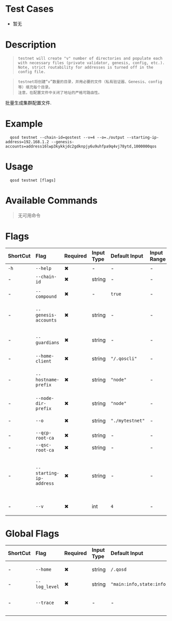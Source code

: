 # Test Cases

- 暂无

# Description
>     testnet will create "v" number of directories and populate each with necessary files (private validator, genesis, config, etc.).
>     Note, strict routability for addresses is turned off in the config file.

>     testnet将创建“v”数量的目录，并用必要的文件（私有验证器、Genesis、config等）填充每个目录。
>     注意，在配置文件中关闭了地址的严格可路由性。

批量生成集群配置文件.

# Example
```
  qosd testnet --chain-id=qostest --v=4 --o=./output --starting-ip-address=192.168.1.2 --genesis-accounts=address16lwp3kykkjdc2gdknpjy6u9uhfpa9q4vj78ytd,1000000qos
```

# Usage
```
  qosd testnet [flags]
```

# Available Commands

>无可用命令

# Flags

| ShortCut | Flag                    | Required | Input Type | Default Input   | Input Range | Description                                                                         |
|:---------|:------------------------|:---------|:-----------|:----------------|:------------|:------------------------------------------------------------------------------------|
| `-h`     | `--help`                | ✖        | -          | -               | -           | 帮助文档                                                                                |
| -        | `--chain-id`            | ✖        | string     | -               | -           | 区块链ID                                                                               |
| -        | `--compound`            | ✖        | -          | `true`          | -           | 验证人的收入是否计算为复利                                                                       |
| -        | `--genesis-accounts`    | ✖        | string     | -               | -           | 将Genesis帐户添加到`genesis.json`, 多个帐户以';'分隔                                             |
| -        | `--guardians`           | ✖        | string     | -               | -           | 将Guardian帐户添加到`genesis.json`, 多个帐户以','分隔                                            |
| -        | `--home-client`         | ✖        | string     | `"/.qoscli"`    | -           | keybase所在目录                                                                         |
| -        | `--hostname-prefix`     | ✖        | string     | `"node"`        | -           | 主机名前缀("node"导致持久化peer列表: id0@node0:26656, id1@node1:26656, ...)                     |
| -        | `--node-dir-prefix`     | ✖        | string     | `"node"`        | -           | 节点目录名前缀("node"导致: node0, node1, ...)                                                |
| -        | `--o`                   | ✖        | string     | `"./mytestnet"` | -           | 存储testnet初始化数据的目标路径                                                                 |
| -        | `--qcp-root-ca`         | ✖        | string     | -               | -           | 为QCP配置根CA的pubkey                                                                    |
| -        | `--qsc-root-ca`         | ✖        | string     | -               | -           | 为QSC配置根CA的pubkey                                                                    |
| -        | `--starting-ip-address` | ✖        | string     | -               | -           | 起始IP地址("192.168.0.1"导致持久化peer列表: ID0@192.168.0.1:26656, ID1@192.168.0.2:26656, ...) |
| -        | `--v`                   | ✖        | int        | `4`             | -           | 用于初始化testnet的验证人数量                                                                  |

# Global Flags

| ShortCut | Flag          | Required | Input Type | Default Input                    | Input Range | Description  |
|:---------|:--------------|:---------|:-----------|:---------------------------------|:------------|:-------------|
| -        | `--home`      | ✖        | string     | `/.qosd`                         | -           | 配置和数据的目录     |
| -        | `--log_level` | ✖        | string     | `"main:info,state:info,*:error"` | -           | 日志级别         |
| -        | `--trace`     | ✖        | -          | -                                | -           | 打印出错时的完整堆栈跟踪 |
